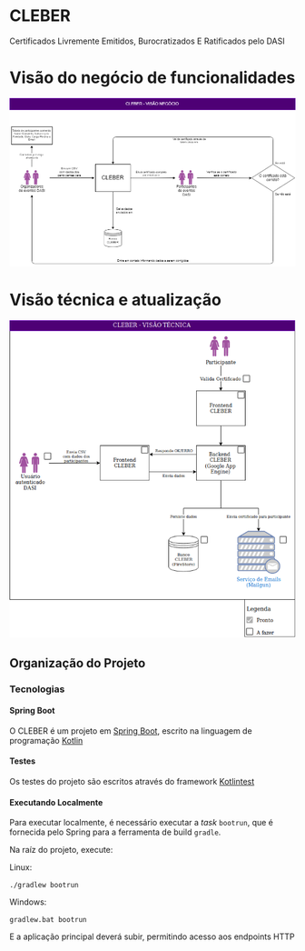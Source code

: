# CLEBER
Certificados Livremente Emitidos, Burocratizados E Ratificados pelo DASI

# Visão do negócio de funcionalidades

[![imagem negocio](assets/Diagramas/CLEBER%20-%20Visão%20Negócio.png)](assets/Diagramas/CLEBER%20-%20Visão%20Negócio.png)

# Visão técnica e atualização
[![imagem técnica](assets/Diagramas/CLEBER%20-%20Visão%20Tècnica.png)](assets/Diagramas/CLEBER%20-%20Visão%20Tècnica.png)

## Organização do Projeto


### Tecnologias

#### Spring Boot

O CLEBER é um projeto em [Spring Boot](https://spring.io/projects/spring-boot), escrito na linguagem de programação [Kotlin](https://kotlinlang.org/)

#### Testes
Os testes do projeto são escritos através do framework [Kotlintest](http://kotlintest.io)

#### Executando Localmente

Para executar localmente, é necessário executar a _task_ `bootrun`, que é fornecida pelo Spring para a ferramenta de build `gradle`.

Na raíz do projeto, execute:

Linux:
```
./gradlew bootrun
```

Windows:
```
gradlew.bat bootrun
```

E a aplicação principal deverá subir, permitindo acesso aos endpoints HTTP